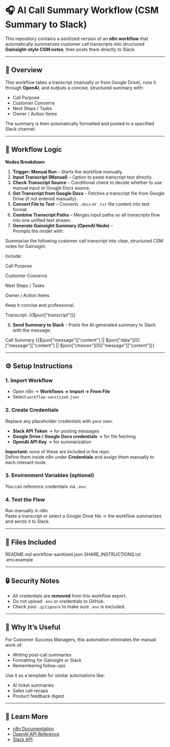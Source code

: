 # 🎧 AI Call Summary Workflow (CSM Summary to Slack)

This repository contains a sanitized version of an **n8n workflow** that automatically summarizes customer call transcripts into structured **Gainsight-style CSM notes**, then posts them directly to Slack.

---

## 🚀 Overview

This workflow takes a transcript (manually or from Google Drive), runs it through **OpenAI**, and outputs a concise, structured summary with:

- Call Purpose  
- Customer Concerns  
- Next Steps / Tasks  
- Owner / Action Items  

The summary is then automatically formatted and posted to a specified Slack channel.

---

## 🧠 Workflow Logic

**Nodes Breakdown**
1. **Trigger: Manual Run** – Starts the workflow manually.  
2. **Input Transcript (Manual)** – Option to paste transcript text directly.  
3. **Check Transcript Source** – Conditional check to decide whether to use manual input or Google Docs source.  
4. **Get Transcript from Google Docs** – Fetches a transcript file from Google Drive (if not entered manually).  
5. **Convert File to Text** – Converts `.docx` or `.txt` file content into text format.  
6. **Combine Transcript Paths** – Merges input paths so all transcripts flow into one unified text stream.  
7. **Generate Gainsight Summary (OpenAI Node)** –  
   Prompts the model with:

Summarize the following customer call transcript into clear, structured CSM notes for Gainsight.

Include:

Call Purpose

Customer Concerns

Next Steps / Tasks

Owner / Action Items

Keep it concise and professional.

Transcript:
{{$json["transcript"]}}

8. **Send Summary to Slack** – Posts the AI-generated summary to Slack with the message:

Call Summary
{{$json["message"]["content"] || $json["data"][0]["message"]["content"] || $json["choices"][0]["message"]["content"]}}


---

## ⚙️ Setup Instructions

### 1. Import Workflow
- Open n8n → **Workflows → Import → From File**
- Select `workflow-sanitized.json`

### 2. Create Credentials
Replace any placeholder credentials with your own:
- **Slack API Token** → for posting messages
- **Google Drive / Google Docs credentials** → for file fetching
- **OpenAI API Key** → for summarization

**Important:** none of these are included in the repo.  
Define them inside n8n under **Credentials** and assign them manually to each relevant node.

### 3. Environment Variables (optional)
You can reference credentials via `.env`:


### 4. Test the Flow
Run manually in n8n.  
Paste a transcript or select a Google Drive file → the workflow summarizes and sends it to Slack.

---

## 🧩 Files Included

README.md
workflow-sanitized.json
SHARE_INSTRUCTIONS.txt
.env.example


---

## 🔒 Security Notes
- All credentials are **removed** from this workflow export.  
- Do not upload `.env` or credentials to GitHub.  
- Check your `.gitignore` to make sure `.env` is excluded.

---

## 🧠 Why It’s Useful
For Customer Success Managers, this automation eliminates the manual work of:
- Writing post-call summaries
- Formatting for Gainsight or Slack
- Remembering follow-ups  

Use it as a template for similar automations like:
- AI ticket summaries  
- Sales call recaps  
- Product feedback digest  

---

## 📘 Learn More
- [n8n Documentation](https://docs.n8n.io)
- [OpenAI API Reference](https://platform.openai.com/docs)
- [Slack API](https://api.slack.com)



